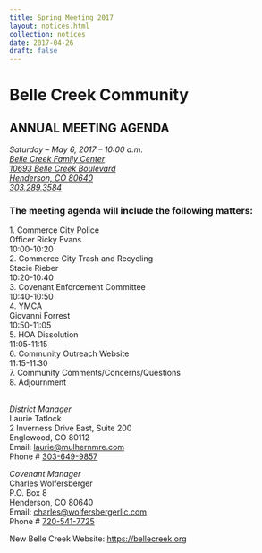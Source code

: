 ```yaml
---
title: Spring Meeting 2017
layout: notices.html
collection: notices
date: 2017-04-26
draft: false
---
```


# Belle Creek Community
## ANNUAL MEETING AGENDA

*Saturday – May 6, 2017 – 10:00 a.m.<br>
<a href="https://goo.gl/maps/x2iVpMwPrCK2" target="_blank">Belle Creek Family Center<br>
10693 Belle Creek Boulevard<br>
Henderson, CO 80640</a><br>
<a href="tel:+13032893584" target="_blank">303.289.3584</a><br>*

### The meeting agenda will include the following matters:
<div class="row">
    <div class="col-xs-8">1. Commerce City Police<br>Officer Ricky Evans</div><div class="col-xs-4">10:00-10:20</div>
    <div class="col-xs-8">2. Commerce City Trash and Recycling<br>Stacie Rieber</div><div class="col-xs-4">10:20-10:40</div>
    <div class="col-xs-8">3. Covenant Enforcement Committee</div><div class="col-xs-4">10:40-10:50</div>
    <div class="col-xs-8">4. YMCA<br>Giovanni Forrest</div><div class="col-xs-4">10:50-11:05</div>
    <div class="col-xs-8">5. HOA Dissolution</div><div class="col-xs-4">11:05-11:15</div>
    <div class="col-xs-8">6. Community Outreach Website</div><div class="col-xs-4">11:15-11:30</div>
    <div class="col-xs-8">7. Community Comments/Concerns/Questions</div><div class="col-xs-4"></div>
    <div class="col-xs-8">8. Adjournment</div><div class="col-xs-4"></div>
</div>
<br>

*District Manager*<br>
Laurie Tatlock<br>
2 Inverness Drive East, Suite 200<br>
Englewood, CO 80112<br>
Email: <a href="mailto:laurie@mulhernmre.com" target="_blank">laurie@mulhernmre.com</a><br>
Phone # <a href="tel:+13036499857">303-649-9857</a>

*Covenant Manager*<br>
Charles Wolfersberger<br>
P.O. Box 8<br>
Henderson, CO 80640<br>
Email: <a href="mailto:charles@wolfersbergerllc.com" target="_blank">charles@wolfersbergerllc.com</a><br>
Phone # <a href="tel:+17205417725">720-541-7725</a>

New Belle Creek Website: <a href="https://www.bellecreek.org" target="_blank">https://bellecreek.org<a>
